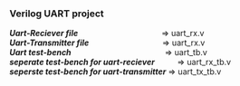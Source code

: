 ### Verilog UART project
  ***Uart-Reciever file*** &emsp; &emsp; &emsp; &emsp; &emsp; &emsp; &emsp; &emsp; => uart_rx.v <br/>
  ***Uart-Transmitter file*** &emsp; &emsp; &emsp; &emsp; &emsp; &emsp; &emsp; => uart_rx.v <br/>
  ***Uart test-bench*** &emsp; &emsp; &emsp; &emsp; &emsp; &emsp; &emsp; &emsp; &emsp; => uart_tb.v <br/>
  ***seperate test-bench for uart-reciever*** &emsp; &emsp; => uart_rx_tb.v <br/>
  ***seperste test-bench for uart-transmitter*** => uart_tx_tb.v
